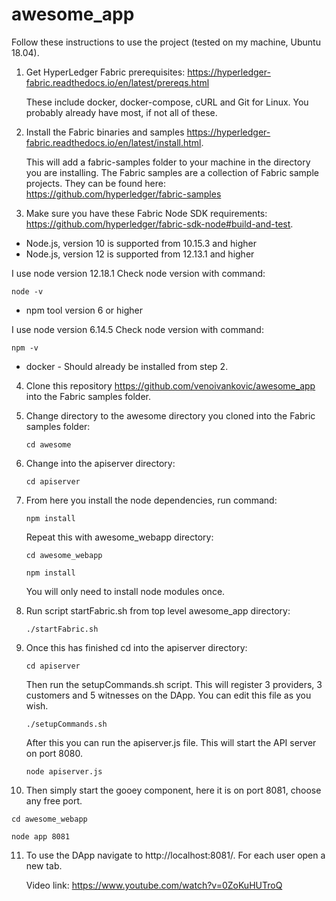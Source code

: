 # awesome_app

Follow these instructions to use the project (tested on my machine, Ubuntu 18.04).

1. Get HyperLedger Fabric prerequisites: https://hyperledger-fabric.readthedocs.io/en/latest/prereqs.html
   
   These include docker, docker-compose, cURL and Git for Linux. You probably already have most, if not all of these.

2. Install the Fabric binaries and samples https://hyperledger-fabric.readthedocs.io/en/latest/install.html.
    
   This will add a fabric-samples folder to your machine in the directory you are installing. 
   The Fabric samples are a collection of Fabric sample projects. They can be found here:         https://github.com/hyperledger/fabric-samples

3. Make sure you have these Fabric Node SDK requirements: https://github.com/hyperledger/fabric-sdk-node#build-and-test. 

  * Node.js, version 10 is supported from 10.15.3 and higher
  * Node.js, version 12 is supported from 12.13.1 and higher
  
  I use node version 12.18.1
  Check node version with command:
  ```
  node -v
  ```
  
  * npm tool version 6 or higher
  
  I use node version 6.14.5
  Check node version with command:
  ```
  npm -v
  ```
  
  * docker - Should already be installed from step 2.

4. Clone this repository https://github.com/venoivankovic/awesome_app into the Fabric samples folder.

5. Change directory to the awesome directory you cloned into the Fabric samples folder:

   ```
   cd awesome
   ```
6. Change into the apiserver directory:

   ```
   cd apiserver
   ```
   
7. From here you install the node dependencies, run command:

   ```
   npm install
   ```
   Repeat this with awesome_webapp directory:
   
   ```
   cd awesome_webapp
   ```
   
   ```
   npm install
   ```
   You will only need to install node modules once.
   
8. Run script startFabric.sh from top level awesome_app directory:

   ```
   ./startFabric.sh
   ```
9. Once this has finished cd into the apiserver directory:

   ```
   cd apiserver
   ```
   Then run the setupCommands.sh script. This will register 3 providers, 3 customers and 5 witnesses on the DApp. You can edit this file as you wish.
   
   ```
   ./setupCommands.sh
   ```
   After this you can run the apiserver.js file. This will start the API server on port 8080.
   
   ```
   node apiserver.js
   ```
 10. Then simply start the gooey component, here it is on port 8081, choose any free port.

   ```
   cd awesome_webapp
   ``` 
   ```
   node app 8081
   ```
 11. To use the DApp navigate to http://localhost:8081/. For each user open a new tab.

      Video link: https://www.youtube.com/watch?v=0ZoKuHUTroQ
 
   
   
